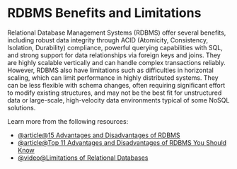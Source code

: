 # RDBMS Benefits and Limitations

Relational Database Management Systems (RDBMS) offer several benefits, including robust data integrity through ACID (Atomicity, Consistency, Isolation, Durability) compliance, powerful querying capabilities with SQL, and strong support for data relationships via foreign keys and joins. They are highly scalable vertically and can handle complex transactions reliably. However, RDBMS also have limitations such as difficulties in horizontal scaling, which can limit performance in highly distributed systems. They can be less flexible with schema changes, often requiring significant effort to modify existing structures, and may not be the best fit for unstructured data or large-scale, high-velocity data environments typical of some NoSQL solutions.

Learn more from the following resources:

- [@article@15 Advantages and Disadvantages of RDBMS](https://trainings.internshala.com/blog/advantages-and-disadvantages-of-rdbms/)
- [@article@Top 11 Advantages and Disadvantages of RDBMS You Should Know](https://webandcrafts.com/blog/advantages-disadvantages-rdbms)
- [@video@Limitations of Relational Databases](https://www.youtube.com/watch?v=t62DXEfIFy4)